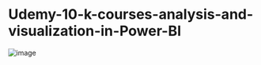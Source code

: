 # Udemy-10-k-courses-analysis-and-visualization-in-Power-BI

![image](https://user-images.githubusercontent.com/107675917/196242039-11bc82f6-743f-4a69-894d-27281346371c.png)
